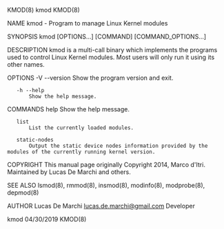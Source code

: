 KMOD(8)                                                                                              kmod                                                                                             KMOD(8)

NAME
       kmod - Program to manage Linux Kernel modules

SYNOPSIS
       kmod [OPTIONS...] [COMMAND] [COMMAND_OPTIONS...]

DESCRIPTION
       kmod is a multi-call binary which implements the programs used to control Linux Kernel modules. Most users will only run it using its other names.

OPTIONS
       -V --version
           Show the program version and exit.

       -h --help
           Show the help message.

COMMANDS
       help
           Show the help message.

       list
           List the currently loaded modules.

       static-nodes
           Output the static device nodes information provided by the modules of the currently running kernel version.

COPYRIGHT
       This manual page originally Copyright 2014, Marco d'Itri. Maintained by Lucas De Marchi and others.

SEE ALSO
       lsmod(8), rmmod(8), insmod(8), modinfo(8), modprobe(8), depmod(8)

AUTHOR
       Lucas De Marchi <lucas.de.marchi@gmail.com>
           Developer

kmod                                                                                              04/30/2019                                                                                          KMOD(8)
